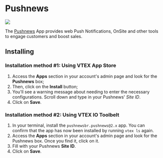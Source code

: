 # Pushnews

![](https://i.ibb.co/kBvY74h/pushnews-logo.png)

The [Pushnews](https://pushnews.eu) App provides web Push Notifications, OnSite and other tools to engage customers and boost sales.

## Installing

### Installation method #1: Using VTEX App Store

1. Access the **Apps** section in your account's admin page and look for the **Pushnews** box;
2. Then, click on the **Install** button;
3. You'll see a warning message about needing to enter the necessary configurations. Scroll down and type in your Pushnews' *Site ID*.
4. Click on **Save**.

### Installation method #2: Using VTEX IO Toolbelt

1. In your terminal, install the `pushnewsbr.pushnews@2.x` app. You can confirm that the app has now been installed by running `vtex ls` again.
2. Access the **Apps** section in your account's admin page and look for the Pushnews box. Once you find it, click on it.
3. Fill with your Pushnews **Site ID**.
4. Click on **Save**.

